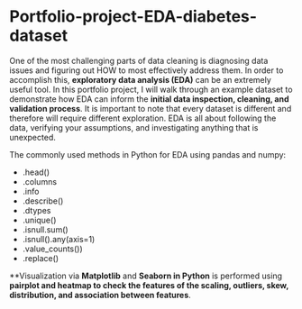 # Portfolio-project-EDA-diabetes-dataset

One of the most challenging parts of data cleaning is diagnosing data issues and figuring out HOW to most effectively address them. 
In order to accomplish this, **exploratory data analysis (EDA)** can be an extremely useful tool. In this portfolio project, I will walk through an example dataset to demonstrate how EDA can inform the **initial data inspection, cleaning, and validation process**.
It is important to note that every dataset is different and therefore will require different exploration. EDA is all about following the data, verifying your assumptions, and investigating anything that is unexpected.

The commonly used methods in Python for EDA using pandas and numpy:
- .head()
- .columns
- .info
- .describe()
- .dtypes
- .unique()
- .isnull.sum()
- .isnull().any(axis=1)
- .value_counts())
- .replace()

**Visualization via **Matplotlib** and **Seaborn in Python** is performed using **pairplot and heatmap to check the features of the scaling, outliers, skew, distribution, and association between features**.

